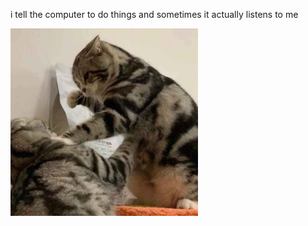 i tell the computer to do things and sometimes it actually listens to me
<!--START_SECTION:update_image-->
<img src=https://raw.githubusercontent.com/sneakykestrel/sneakykestrel/main/.github/images/threat.jpg height="" width="300" align=left alt=kitty />
<!--END_SECTION:update_image-->

